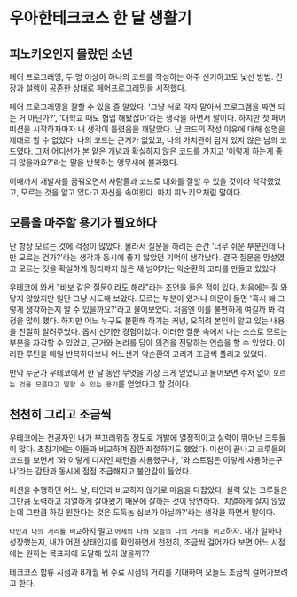 # 우아한테크코스 한 달 생활기


## 피노키오인지 몰랐던 소년

페어 프로그래밍, 두 명 이상이 하나의 코드를 작성하는 아주 신기하고도 낯선 방법. 긴장과 설렘이 공존한 상태로 페어프로그래밍을 시작했다.

페어 프로그래밍을 잘할 수 있을 줄 알았다. '그냥 서로 각자 맡아서 프로그램을 짜면 되는 거 아닌가?', '대학교 때도 협업 해봤잖아'라는 생각을 하면서 말이다. 하지만 첫 페어 미션을 시작하자마자 내 생각이 틀렸음을 깨달았다. 난 코드의 작성 이유에 대해 설명을 제대로 할 수 없었다. 나의 코드는 근거가 없었고, 나의 가치관이 담겨 있지 않은 남의 코드였다. 그저 어디선가 본 얕은 개념과 확실하지 않은 코드를 가지고 '이렇게 하는게 좋지 않을까요?'라는 말을 반복하는 앵무새에 불과했다.

이때까지 개발자를 꿈꿔오면서 사람들과 코드로 대화를 잘할 수 있을 것이라 착각했었고, 모르는 것을 알고 있다고 자신을 속여왔다. 마치 피노키오처럼 말이다.


## 모름을 마주할 용기가 필요하다

난 항상 모르는 것에 걱정이 많았다. 몰라서 질문을 하려는 순간 '너무 쉬운 부분인데 나만 모르는 건가?'라는 생각과 동시에 좋지 않았던 기억이 생각났다. 결국 질문을 망설였고 모르는 것을 확실하게 정리하지 않은 채 넘어가는 악순환의 고리를 만들고 있었다.

우테코에 와서 "바보 같은 질문이라도 해라"라는 조언을 들은 적이 있다. 처음에는 잘 와닿지 않았지만 일단 그냥 시도해 보았다. 모르는 부분이 있거나 의문이 들면 '혹시 왜 그렇게 생각하는지 알 수 있을까요?'라고 물어보았다. 처음엔 이를 불편하게 여길까 봐 걱정을 많이 했다. 하지만 어느 누구도 불편해 하기는 커녕, 오히려 본인이 알고 있는 내용을 친절히 알려주었다. 몹시 신기한 경험이었다. 이러한 질문 속에서 나는 스스로 모르는 부분을 자각할 수 있었고, 근거와 논리를 담아 의견을 전달하는 연습을 할 수 있었다. 이러한 루틴을 매일 반복하다보니 어느샌가 악순환의 고리가 조금씩 풀리고 있었다.

만약 누군가 우테코에서 한 달 동안 무엇을 가장 크게 얻었냐고 물어보면 주저 없이 `모르는 것을 모른다고 말할 수 있는 용기`를 얻었다고 할 것이다.


## 천천히 그리고 조금씩

우테코에는 전공자인 내가 부끄러워질 정도로 개발에 열정적이고 실력이 뛰어난 크루들이 많다. 초창기에는 이들과 비교하며 잠깐 좌절하기도 했었다. 미션이 끝나고 크루들의 코드를 보면서 '와 이렇게 디자인 패턴을 사용했구나', '와 스트림은 이렇게 사용하는구나'라는 감탄과 동시에 점점 조급해지고 불안감이 들었다.

미션을 수행하던 어느 날, 타인과 비교하지 않기로 마음을 다잡았다. 실력 있는 크루들은 그만큼 노력하고 치열하게 살아왔기 때문에 잘하는 것이 당연하다. '치열하게 살지 않았는데 그만큼 하길 원한다는 것은 도둑놈 심보가 아닐까?'라는 생각을 하면서 말이다.

`타인과 나의 거리를 비교`하지 말고 `어제의 나와 오늘의 나의 거리를 비교`하자. 내가 얼마나 성장했는지, 내가 어떤 상태인지를 확인하면서 천천히, 조금씩 걸어가다 보면 어느 시점에는 원하는 목표지에 도달해 있지 않을까?? 

테크코스 합류 시점과 8개월 뒤 수료 시점의 거리를 기대하며 오늘도 조금씩 걸어가보려고 한다.
